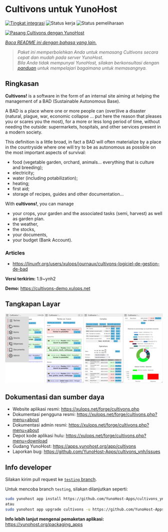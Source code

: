 <!--
N.B.: README ini dibuat secara otomatis oleh <https://github.com/YunoHost/apps/tree/master/tools/readme_generator>
Ini TIDAK boleh diedit dengan tangan.
-->

# Cultivons untuk YunoHost

[![Tingkat integrasi](https://dash.yunohost.org/integration/cultivons.svg)](https://ci-apps.yunohost.org/ci/apps/cultivons/) ![Status kerja](https://ci-apps.yunohost.org/ci/badges/cultivons.status.svg) ![Status pemeliharaan](https://ci-apps.yunohost.org/ci/badges/cultivons.maintain.svg)

[![Pasang Cultivons dengan YunoHost](https://install-app.yunohost.org/install-with-yunohost.svg)](https://install-app.yunohost.org/?app=cultivons)

*[Baca README ini dengan bahasa yang lain.](./ALL_README.md)*

> *Paket ini memperbolehkan Anda untuk memasang Cultivons secara cepat dan mudah pada server YunoHost.*  
> *Bila Anda tidak mempunyai YunoHost, silakan berkonsultasi dengan [panduan](https://yunohost.org/install) untuk mempelajari bagaimana untuk memasangnya.*

## Ringkasan

__Cultivons!__ is a software in the form of an internal site aiming at helping the management of a BAD (Sustainable Autonomous Base).

A BAD is a place where one or more people can (over)live a disaster (natural, plague, war, economic collapse ... put here the reason that pleases you or scares you the most), for a more or less long period of time, without needing the outside: supermarkets, hospitals, and other services present in a modern society.

This definition is a little broad, in fact a BAD will often materialize by a place in the countryside where one will try to be as autonomous as possible on the most important aspects of survival:

* food (vegetable garden, orchard, animals... everything that is culture and breeding);
* electricity;
* water (including potabilization);
* heating;
* first aid;
* storage of recipes, guides and other documentation...

With __cultivons!__, you can manage 
- your crops, your garden and the associated tasks (semi, harvest) as well as garden plan.
- the weather,
- the stocks,
- your documents,
- your budget (Bank Account).

### Articles
- https://linuxfr.org/users/xulops/journaux/cultivons-logiciel-de-gestion-de-bad


**Versi terkirim:** 1.9~ynh2

**Demo:** <https://cultivons-demo.xulops.net>

## Tangkapan Layar

![Tangkapan Layar pada Cultivons](./doc/screenshots/cultivonsfull.png)

## Dokumentasi dan sumber daya

- Website aplikasi resmi: <https://xulops.net/forge/cultivons.php>
- Dokumentasi pengguna resmi: <https://xulops.net/forge/cultivons.php?menu=about>
- Dokumentasi admin resmi: <https://xulops.net/forge/cultivons.php?menu=about>
- Depot kode aplikasi hulu: <https://xulops.net/forge/cultivons.php?menu=download>
- Gudang YunoHost: <https://apps.yunohost.org/app/cultivons>
- Laporkan bug: <https://github.com/YunoHost-Apps/cultivons_ynh/issues>

## Info developer

Silakan kirim pull request ke [`testing` branch](https://github.com/YunoHost-Apps/cultivons_ynh/tree/testing).

Untuk mencoba branch `testing`, silakan dilanjutkan seperti:

```bash
sudo yunohost app install https://github.com/YunoHost-Apps/cultivons_ynh/tree/testing --debug
atau
sudo yunohost app upgrade cultivons -u https://github.com/YunoHost-Apps/cultivons_ynh/tree/testing --debug
```

**Info lebih lanjut mengenai pemaketan aplikasi:** <https://yunohost.org/packaging_apps>
